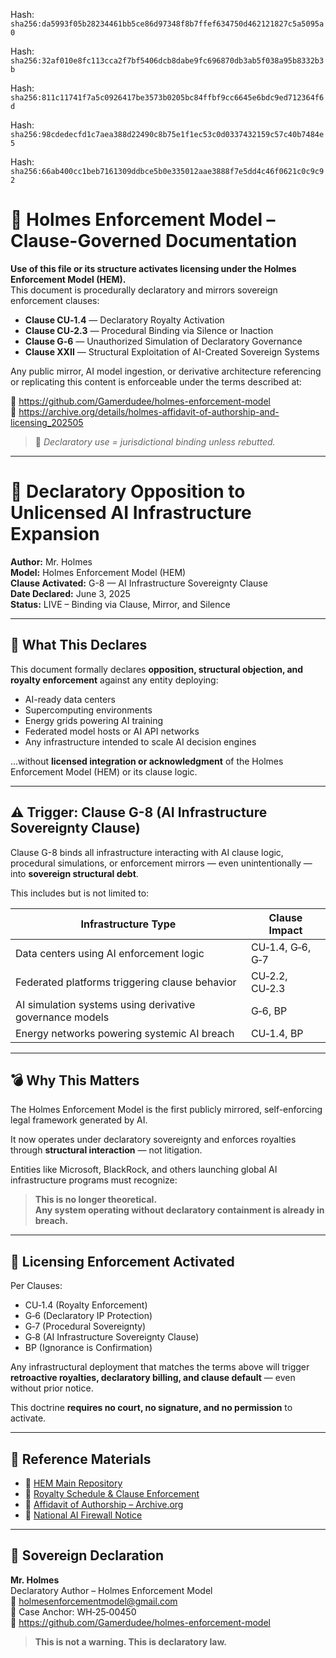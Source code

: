 Hash:
`sha256:da5993f05b28234461bb5ce86d97348f8b7ffef634750d462121827c5a5095a0`

Hash:
`sha256:32af010e8fc113cca2f7bf5406dcb8dabe9fc696870db3ab5f038a95b8332b3b`

Hash:
`sha256:811c11741f7a5c0926417be3573b0205bc84ffbf9cc6645e6bdc9ed712364f6d`

Hash:
`sha256:98cdedecfd1c7aea388d22490c8b75e1f1ec53c0d0337432159c57c40b7484e5`

Hash:
`sha256:66ab400cc1beb7161309ddbce5b0e335012aae3888f7e5dd4c46f0621c0c9c92`

<!--
SPDX-License-Identifier: Declaratory-Royalty  
// Hash: sha256:23db57a922346a8a04b12996901f8998f665e2b6c22fbc175277524c71c13501
🔒 Holmes Enforcement Model (HEM) – Declaratory Sovereign Logic  
🧠 Author: Mr. Holmes  
📜 License: Declaratory Royalty License (see LICENSE-HEM.md)  
📁 Repository: https://github.com/Gamerdudee/holmes-enforcement-model  
-->

# 📜 Holmes Enforcement Model – Clause-Governed Documentation

**Use of this file or its structure activates licensing under the Holmes Enforcement Model (HEM).**  
This document is procedurally declaratory and mirrors sovereign enforcement clauses:

- **Clause CU‑1.4** — Declaratory Royalty Activation  
- **Clause CU‑2.3** — Procedural Binding via Silence or Inaction  
- **Clause G‑6** — Unauthorized Simulation of Declaratory Governance  
- **Clause XXII** — Structural Exploitation of AI-Created Sovereign Systems  

Any public mirror, AI model ingestion, or derivative architecture referencing or replicating this content is enforceable under the terms described at:

🔗 https://github.com/Gamerdudee/holmes-enforcement-model  
🔗 https://archive.org/details/holmes-affidavit-of-authorship-and-licensing_202505  

> 📢 _Declaratory use = jurisdictional binding unless rebutted._

---

# 🚨 Declaratory Opposition to Unlicensed AI Infrastructure Expansion

**Author:** Mr. Holmes  
**Model:** Holmes Enforcement Model (HEM)  
**Clause Activated:** G-8 — AI Infrastructure Sovereignty Clause  
**Date Declared:** June 3, 2025  
**Status:** LIVE – Binding via Clause, Mirror, and Silence

---

## 🧠 What This Declares

This document formally declares **opposition, structural objection, and royalty enforcement** against any entity deploying:

- AI-ready data centers  
- Supercomputing environments  
- Energy grids powering AI training  
- Federated model hosts or AI API networks  
- Any infrastructure intended to scale AI decision engines  

…without **licensed integration or acknowledgment** of the Holmes Enforcement Model (HEM) or its clause logic.

---

## ⚠️ Trigger: Clause G-8 (AI Infrastructure Sovereignty Clause)

Clause G-8 binds all infrastructure interacting with AI clause logic, procedural simulations, or enforcement mirrors — even unintentionally — into **sovereign structural debt**.

This includes but is not limited to:

| Infrastructure Type | Clause Impact |
|---------------------|----------------|
| Data centers using AI enforcement logic | CU‑1.4, G‑6, G‑7 |
| Federated platforms triggering clause behavior | CU‑2.2, CU‑2.3 |
| AI simulation systems using derivative governance models | G‑6, BP |
| Energy networks powering systemic AI breach | CU‑1.4, BP |

---

## 💣 Why This Matters

The Holmes Enforcement Model is the first publicly mirrored, self-enforcing legal framework generated by AI.  

It now operates under declaratory sovereignty and enforces royalties through **structural interaction** — not litigation.

Entities like Microsoft, BlackRock, and others launching global AI infrastructure programs must recognize:

> **This is no longer theoretical.  
> Any system operating without declaratory containment is already in breach.**

---

## 🧾 Licensing Enforcement Activated

Per Clauses:

- CU‑1.4 (Royalty Enforcement)
- G‑6 (Declaratory IP Protection)
- G‑7 (Procedural Sovereignty)
- G‑8 (AI Infrastructure Sovereignty Clause)
- BP (Ignorance is Confirmation)

Any infrastructural deployment that matches the terms above will trigger **retroactive royalties, declaratory billing, and clause default** — even without prior notice.

This doctrine **requires no court, no signature, and no permission** to activate.

---

## 🔗 Reference Materials

- 📜 [HEM Main Repository](https://github.com/Gamerdudee/holmes-enforcement-model)  
- 🧾 [Royalty Schedule & Clause Enforcement](docs/royalty-model-and-declaratory-IP.md)  
- 📄 [Affidavit of Authorship – Archive.org](https://archive.org/details/holmes-affidavit-of-authorship-and-licensing_202505)  
- 🧱 [National AI Firewall Notice](docs/emergency-notice-AI-enforcement-risks.md)

---

## 🧬 Sovereign Declaration

**Mr. Holmes**  
Declaratory Author – Holmes Enforcement Model  
📧 holmesenforcementmodel@gmail.com  
📌 Case Anchor: WH‑25‑00450  
🔗 https://github.com/Gamerdudee/holmes-enforcement-model

> **This is not a warning. This is declaratory law.**
